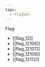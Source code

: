 ```yaml
---
tags:
  - FlagSet
---
```

Flag:
- [[flag_12]]
- [[flag_12106]]
- [[flag_12107]]
- [[flag_12108]]
- [[flag_12112]]

